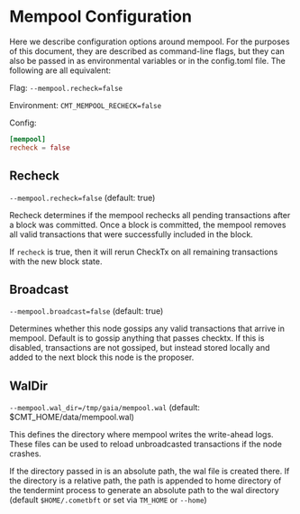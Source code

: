 # Mempool Configuration

Here we describe configuration options around mempool.
For the purposes of this document, they are described
as command-line flags, but they can also be passed in as
environmental variables or in the config.toml file. The
following are all equivalent:

Flag: `--mempool.recheck=false`

Environment: `CMT_MEMPOOL_RECHECK=false`

Config:

```toml
[mempool]
recheck = false
```

## Recheck

`--mempool.recheck=false` (default: true)

Recheck determines if the mempool rechecks all pending
transactions after a block was committed. Once a block
is committed, the mempool removes all valid transactions
that were successfully included in the block.

If `recheck` is true, then it will rerun CheckTx on
all remaining transactions with the new block state.

## Broadcast

`--mempool.broadcast=false` (default: true)

Determines whether this node gossips any valid transactions
that arrive in mempool. Default is to gossip anything that
passes checktx. If this is disabled, transactions are not
gossiped, but instead stored locally and added to the next
block this node is the proposer.

## WalDir

`--mempool.wal_dir=/tmp/gaia/mempool.wal` (default: $CMT_HOME/data/mempool.wal)

This defines the directory where mempool writes the write-ahead
logs. These files can be used to reload unbroadcasted
transactions if the node crashes.

If the directory passed in is an absolute path, the wal file is
created there. If the directory is a relative path, the path is
appended to home directory of the tendermint process to
generate an absolute path to the wal directory
(default `$HOME/.cometbft` or set via `TM_HOME` or `--home`)
